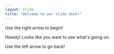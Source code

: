 ```yaml
---
layout: slide
title: "Welcome to our slide deck!"
---
```


Use the right arrow to begin!

Howdy! Looks like you want to see what's going on.

Use the left arrow to go back!
